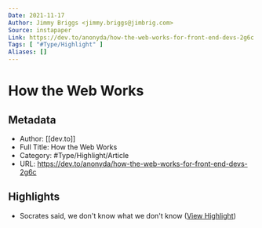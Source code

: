 ```yaml
---
Date: 2021-11-17
Author: Jimmy Briggs <jimmy.briggs@jimbrig.com>
Source: instapaper
Link: https://dev.to/anonyda/how-the-web-works-for-front-end-devs-2g6c
Tags: [ "#Type/Highlight" ]
Aliases: []
---
```

# How the Web Works

## Metadata
- Author: [[dev.to]]
- Full Title: How the Web Works
- Category: #Type/Highlight/Article
- URL: https://dev.to/anonyda/how-the-web-works-for-front-end-devs-2g6c

## Highlights
- Socrates said, we don't know what we don't know ([View Highlight](https://instapaper.com/read/1354419745/14361743))
